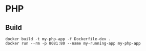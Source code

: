 # PHP

## Build

```
docker build -t my-php-app -f Dockerfile-dev .
docker run --rm -p 8081:80 --name my-running-app my-php-app
```